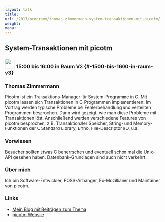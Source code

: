 ```yaml
---
layout: talk
title:
url: /2017/programm/thomas-zimmermann-system-transaktionen-mit-picotm/
weight:
menu:
---
```

## System-Transaktionen mit picotm

### <img height = "32" src="../../../images/talk.svg"> 15:00 bis 16:00 in Raum V3 {#-1500-bis-1600-in-raum-v3}

### Thomas Zimmermann

Picotm ist ein Transaktions-Manager für System-Programme in C. Mit picotm lassen sich Transaktionen in C-Programmen implementieren. Im Vortrag werden typische Probleme bei Fehlerbehandlung und verteilten Programmen besprochen. Dann wird gezeigt, wie man diese Probleme mit Transaktionen löst. Anschließend werden verschiedene Features von picotm besprochen, z.B. Transaktionaler Speicher, String- und Memory-Funktionen der C Standard Library, Errno, File-Descriptor I/O, u.a.

### Vorwissen

Besucher sollten etwas C beherrschen und eventuell schon mal die Unix-API gesehen haben. Datenbank-Grundlagen sind auch nicht verkehrt.

### Über mich

Ich bin Software-Entwickler, FOSS-Anhänger, Ex-Mozillianer und Maintainer von picotm.

### Links

- <a href="http://transactionblog.org/" target="_blank">Mein Blog mit Beiträgen zum Thema </a>
- <a href="http://picotm.org/" target="_blank">picotm Website</a>